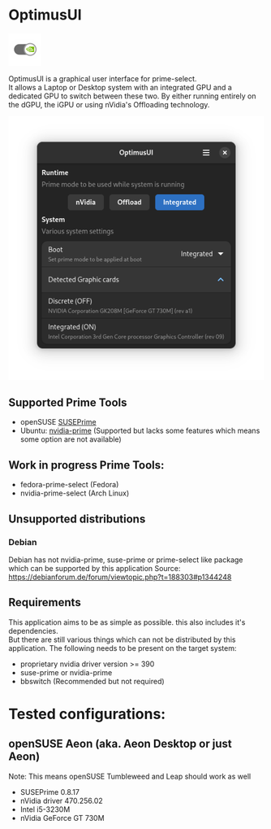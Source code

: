 # OptimusUI

![OptimusUI Icon](https://raw.githubusercontent.com/Z-Ray-Entertainment/optimus-ui/refs/heads/main/optimusui/data/screenshots/icon_small.png)

OptimusUI is a graphical user interface for prime-select.  
It allows a Laptop or Desktop system with an integrated GPU and a dedicated GPU to switch between these two. By either
running entirely on the dGPU, the iGPU or using nVidia's Offloading technology.

![OptimusUI](https://raw.githubusercontent.com/Z-Ray-Entertainment/optimus-ui/refs/heads/main/optimusui/data/screenshots/optimus_ui.png)

## Supported Prime Tools

- openSUSE [SUSEPrime](https://github.com/openSUSE/SUSEPrime)
- Ubuntu: [nvidia-prime](https://wiki.ubuntuusers.de/Hybrid-Grafikkarten/PRIME/) (Supported but lacks some features
  which means some option are not available)

## Work in progress Prime Tools:

- fedora-prime-select (Fedora)
- nvidia-prime-select (Arch Linux)

## Unsupported distributions

### Debian

Debian has not nvidia-prime, suse-prime or prime-select like package which can be supported by this application
Source: https://debianforum.de/forum/viewtopic.php?t=188303#p1344248

## Requirements

This application aims to be as simple as possible. this also includes it's dependencies.  
But there are still various things which can not be distributed by this application.
The following needs to be present on the target system:

- proprietary nvidia driver version >= 390
- suse-prime or nvidia-prime
- bbswitch (Recommended but not required)

# Tested configurations:

## openSUSE Aeon (aka. Aeon Desktop or just Aeon)

Note: This means openSUSE Tumbleweed and Leap should work as well

- SUSEPrime 0.8.17
- nVidia driver 470.256.02
- Intel i5-3230M
- nVidia GeForce GT 730M
